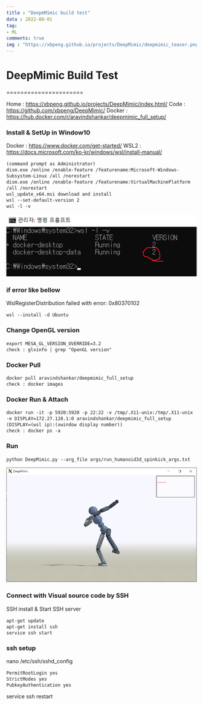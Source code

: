 ```yaml
---
title : "DeepmMimic build test"
data : 2022-08-01
tag:
- ML
comments: true
img : "https://xbpeng.github.io/projects/DeepMimic/deepmimic_teaser.png"
---
```


# DeepMimic Build Test
======================

Home : <https://xbpeng.github.io/projects/DeepMimic/index.html/>
Code : <https://github.com/xbpeng/DeepMimic/>
Docker : <https://hub.docker.com/r/aravindshankar/deepmimic_full_setup/>



### Install & SetUp in Window10

Docker : <https://www.docker.com/get-started/>
WSL2 : <https://docs.microsoft.com/ko-kr/windows/wsl/install-manual/>
```
(command prompt as Administrator)
dism.exe /online /enable-feature /featurename:Microsoft-Windows-Subsystem-Linux /all /norestart
dism.exe /online /enable-feature /featurename:VirtualMachinePlatform /all /norestart
wsl_update_x64.msi download and install
wsl --set-default-version 2
wsl -l -v
```
![wsl2 status](assets/posting_img/deepmimic_build/wsl2_status.png)

### if error like bellow
WslRegisterDistribution failed with error: 0x80370102
```
wsl --install -d Ubuntu
```

### Change OpenGL version
```
export MESA_GL_VERSION_OVERRIDE=3.2
check : glxinfo | grep "OpenGL version"
```

### Docker Pull
```
docker pull aravindshankar/deepmimic_full_setup
check : docker images
```

### Docker Run & Attach
```
docker run -it -p 5920:5920 -p 22:22 -v /tmp/.X11-unix:/tmp/.X11-unix -e DISPLAY=172.27.128.1:0 aravindshankar/deepmimic_full_setup
(DISPLAY=(wsl ip):(xwindow display number))
check : docker ps -a
```

### Run
```
python DeepMimic.py --arg_file args/run_humanoid3d_spinkick_args.txt
```
![deepmimic run](assets/posting_img/deepmimic_build/deepmimic_run.png)

### Connect with Visual source code by SSH
SSH install & Start SSH server
```
apt-get update
apt-get install ssh
service ssh start
```

### ssh setup
nano /etc/ssh/sshd_config
```
PermitRootLogin yes
StrictModes yes
PubkeyAuthentication yes
```
service ssh restart

